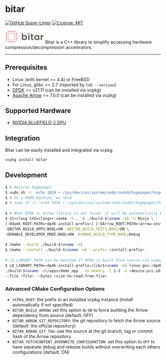 # bitar

[![GitHub Super-Linter](https://github.com/ljishen/bitar/workflows/Lint%20Code%20Base/badge.svg)](https://github.com/marketplace/actions/super-linter)
[![License: MIT](https://img.shields.io/badge/License-MIT-blue.svg)](LICENSE)

<!-- markdownlint-disable-next-line no-inline-html -->
<img src="assets/logo.png" width="25%">
Bitar is a C++ library to simplify accessing hardware compression/decompression accelerators.

---

## Prerequisites

- Linux (with kernel >= 4.4) or FreeBSD
- For Linux, glibc >= 2.7 (reported by `ldd --version`)
- [DPDK](https://github.com/DPDK/dpdk) >= v21.11 (can be installed via vcpkg)
- [Apache Arrow](https://github.com/apache/arrow) >= 7.0.0 (can be installed via vcpkg)

## Supported Hardware

- [NVIDIA BLUEFIELD-2 DPU](https://www.nvidia.com/content/dam/en-zz/Solutions/Data-Center/documents/datasheet-nvidia-bluefield-2-dpu.pdf)

## Integration

Bitar can be easily installed and integrated via vcpkg

```bash
vcpkg install bitar
```

## Development

```bash
$ # Reserve hugepages
$ sudo sh -c 'echo 1024 > /sys/devices/system/node/node0/hugepages/hugepages-2048kB/nr_hugepages'
$ # On a NUMA machine, we need
$ # sudo sh -c 'echo 1024 > /sys/devices/system/node/node1/hugepages/hugepages-2048kB/nr_hugepages'

$ # When DPDK or Arrow library is not found, it will be automatically built from source.
$ CC=clang CXX=clang++ cmake -S . -B ./build-$(uname -m) -G Ninja \
[-Ddpdk_ROOT:PATH=<dpdk-install-prefix>] [-DArrow_ROOT:PATH=<arrow-install-prefix>] \
-DBITAR_BUILD_APPS:BOOL=ON -DBITAR_BUILD_TESTS:BOOL=ON \
-DENABLE_DEVELOPER_MODE:BOOL=ON -DCMAKE_BUILD_TYPE:BOOL=Debug

$ cmake --build ./build-$(uname -m)
$ cmake --install ./build-$(uname -m) --prefix <install-prefix>

# LD_LIBRARY_PATH can be omitted if DPDK is built from source via vcpkg
$ LD_LIBRARY_PATH=<dpdk-install-prefix>/lib/$(uname -m)-linux-gnu:<dpdk-install-prefix>/lib64:$LD_LIBRARY_PATH \
./build-$(uname -m)/apps/demo_app --in-memory -l 1-3 -a <device-pci-id>,class=compress -- \
--file <file> --bytes <size-to-read-from-file>
```

### Advanced CMake Configuration Options

- `VCPKG_ROOT`: the prefix to an installed vcpkg instance (install automatically if not specified)
- `BITAR_BUILD_ARROW`: set this option to `ON` to force building the Arrow dependency from source (default: OFF)
- `BITAR_ARROW_GIT_REPOSITORY`: the git repository to fetch the Arrow source (default: the official repository)
- `BITAR_ARROW_GIT_TAG`: use the source at the git branch, tag or commit hash of the Arrow repository
- `BITAR_FETCHCONTENT_OVERWRITE_CONFIGURATION`: set this option to `OFF` to have separate debug and release builds without overwriting each others configurations (default: ON)

